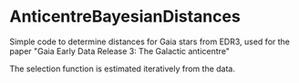 # AnticentreBayesianDistances

Simple code to determine distances for Gaia stars from EDR3, used for the 
paper "Gaia Early Data Release 3: The Galactic anticentre"

The selection function is estimated iteratively from the data.

